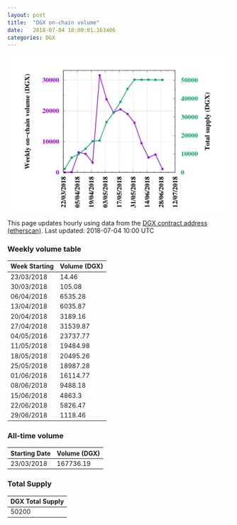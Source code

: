 ```yaml
---
layout: post
title:  "DGX on-chain volume"
date:   2018-07-04 10:00:01.163406
categories: DGX
---
```


![DGX volume graph](dgxvolume_scripts/out.png)


This page updates hourly using data from the [DGX contract address (etherscan)](https://etherscan.io/token/0x4f3afec4e5a3f2a6a1a411def7d7dfe50ee057bf). Last updated:
2018-07-04 10:00 UTC

### Weekly volume table

Week Starting | Volume (DGX)
--- | ---
23/03/2018|14.46
30/03/2018|105.08
06/04/2018|6535.28
13/04/2018|6035.87
20/04/2018|3189.16
27/04/2018|31539.87
04/05/2018|23737.77
11/05/2018|19484.98
18/05/2018|20495.26
25/05/2018|18987.28
01/06/2018|16114.77
08/06/2018|9488.18
15/06/2018|4863.3
22/06/2018|5826.47
29/06/2018|1118.46


### All-time volume

Starting Date | Volume (DGX)
--- | ---
23/03/2018|167736.19

### Total Supply

| DGX Total Supply |
| --- |
|50200|

